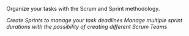 Organize your tasks with the Scrum and Sprint methodology.

*Create Sprints to manage your task deadlines* *Manage multiple sprint
durations with the possibility of creating different Scrum Teams*
